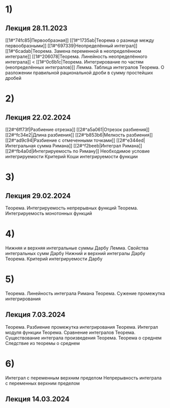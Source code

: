 # 1)
## Лекция 28.11.2023
[[1#^74fc85|Первообразная]]
[[1#^1735ab|Теорема о разнице между первообразными]]
[[1#^697339|Неопределённый интеграл]]
[[1#^6cadab|Теорема. Замена переменной в неопределённом интеграле]]
[[1#^206078|Теорема. Линейность неопределённого интеграла]] <
[[1#^0c6b1c|Теорема. Интегрирование по частям (неопределённых интегралов)]]
Лемма. Таблица интегралов
Теорема. О разложении правильной рациональной дроби в сумму простейших дробей

# 2)
## Лекция 22.02.2024
[[2#^6ff73f|Разбиение отрезка]]
[[2#^a5a061|Отрезок разбиения]]
[[2#^fc34e2|Длина разбиения]]
[[2#^b853b6|Мелкость разбиения]]
[[2#^ad9c94|Разбиение с отмеченными точками]]
[[2#^e344ed|Интегральная сумма Римана]]
[[2#^f2beeb|Интеграл Римана]]
[[2#^fb4a0d|Интегрируемость по Риману]]
Необходимое условие интегрируемости
Критерий Коши интегрируемости функции

# 3)
## Лекция 29.02.2024
Теорема. Интегрируемость непрерывных функций
Теорема. Интегрируемость монотонных функций

# 4)
Нижняя и верхняя интегральные суммы Дарбу
Лемма. Свойства интегральных сумм Дарбу
Нижний и верхний интегралы Дарбу
Теорема. Критерий интегрируемости Дарбу

# 5)
Теорема. Линейность интеграла Римана
Теорема. Сужение промежутка интегрирования
## Лекция 7.03.2024
Теорема. Разбиение промежутка интегрирования
Теорема. Интеграл модуля функции
Теорема. Сравнение интегралов
Теорема. Существование интеграла произведения
Теорема. Теорема о среднем
Следствие из теоремы о среднем

# 6)
Интеграл с переменным верхним пределом
Непрерывность интеграла с переменных верхним пределом
## Лекция 14.03.2024
